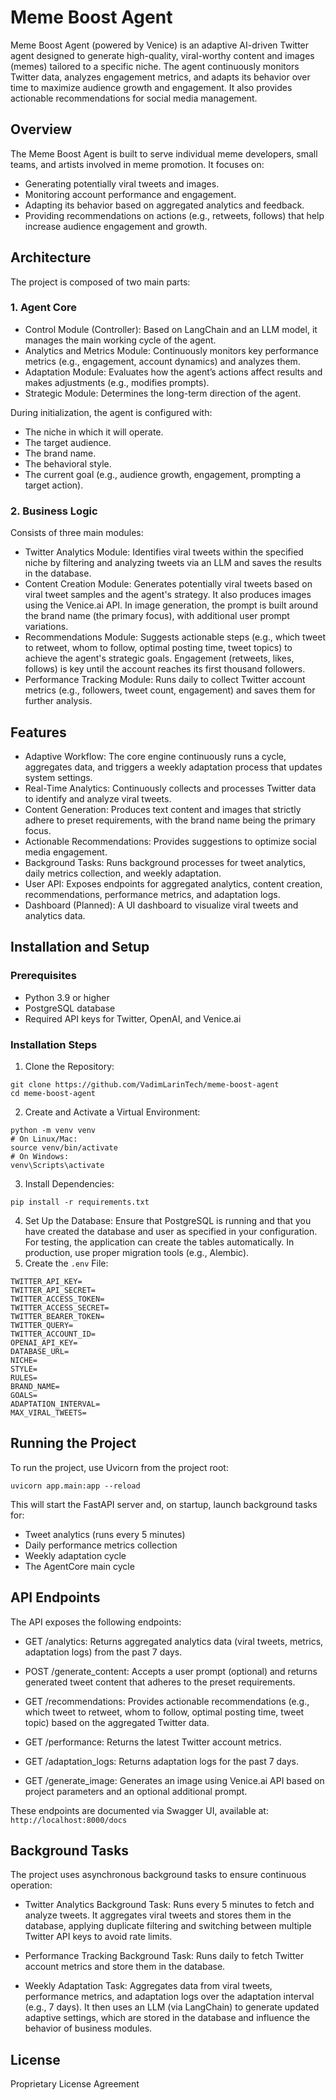 # Meme Boost Agent

Meme Boost Agent (powered by Venice) is an adaptive AI-driven Twitter agent designed to generate high-quality, viral-worthy content and images (memes) tailored to a specific niche. The agent continuously monitors Twitter data, analyzes engagement metrics, and adapts its behavior over time to maximize audience growth and engagement. It also provides actionable recommendations for social media management.

## Overview

The Meme Boost Agent is built to serve individual meme developers, small teams, and artists involved in meme promotion. It focuses on:

- Generating potentially viral tweets and images.
- Monitoring account performance and engagement.
- Adapting its behavior based on aggregated analytics and feedback.
- Providing recommendations on actions (e.g., retweets, follows) that help increase audience engagement and growth.

## Architecture

The project is composed of two main parts:
### 1. Agent Core

- Control Module (Controller):
    Based on LangChain and an LLM model, it manages the main working cycle of the agent.
- Analytics and Metrics Module:
    Continuously monitors key performance metrics (e.g., engagement, account dynamics) and analyzes them.
- Adaptation Module:
    Evaluates how the agent’s actions affect results and makes adjustments (e.g., modifies prompts).
- Strategic Module:
    Determines the long-term direction of the agent.

During initialization, the agent is configured with:

- The niche in which it will operate.
- The target audience.
- The brand name.
- The behavioral style.
- The current goal (e.g., audience growth, engagement, prompting a target action).

### 2. Business Logic

Consists of three main modules:

- Twitter Analytics Module:
    Identifies viral tweets within the specified niche by filtering and analyzing tweets via an LLM and saves the results in the database.
- Content Creation Module:
    Generates potentially viral tweets based on viral tweet samples and the agent's strategy. It also produces images using the Venice.ai API. In image generation, the prompt is built around the brand name (the primary focus), with additional user prompt variations.
- Recommendations Module:
    Suggests actionable steps (e.g., which tweet to retweet, whom to follow, optimal posting time, tweet topics) to achieve the agent's strategic goals. Engagement (retweets, likes, follows) is key until the account reaches its first thousand followers.
- Performance Tracking Module:
    Runs daily to collect Twitter account metrics (e.g., followers, tweet count, engagement) and saves them for further analysis.

## Features

- Adaptive Workflow:
    The core engine continuously runs a cycle, aggregates data, and triggers a weekly adaptation process that updates system settings.
- Real-Time Analytics:
    Continuously collects and processes Twitter data to identify and analyze viral tweets.
- Content Generation:
    Produces text content and images that strictly adhere to preset requirements, with the brand name being the primary focus.
- Actionable Recommendations:
    Provides suggestions to optimize social media engagement.
- Background Tasks:
    Runs background processes for tweet analytics, daily metrics collection, and weekly adaptation.
- User API:
    Exposes endpoints for aggregated analytics, content creation, recommendations, performance metrics, and adaptation logs.
- Dashboard (Planned):
    A UI dashboard to visualize viral tweets and analytics data.

## Installation and Setup
### Prerequisites

- Python 3.9 or higher
- PostgreSQL database
- Required API keys for Twitter, OpenAI, and Venice.ai

### Installation Steps

1. Clone the Repository:
```
git clone https://github.com/VadimLarinTech/meme-boost-agent
cd meme-boost-agent
```

2. Create and Activate a Virtual Environment:
```
python -m venv venv
# On Linux/Mac:
source venv/bin/activate
# On Windows:
venv\Scripts\activate
```
3. Install Dependencies:
```
pip install -r requirements.txt
```
4. Set Up the Database:
Ensure that PostgreSQL is running and that you have created the database and user as specified in your configuration. For testing, the application can create the tables automatically. In production, use proper migration tools (e.g., Alembic).
5. Create the ```.env``` File:
```
TWITTER_API_KEY=
TWITTER_API_SECRET=
TWITTER_ACCESS_TOKEN=
TWITTER_ACCESS_SECRET=
TWITTER_BEARER_TOKEN=
TWITTER_QUERY=
TWITTER_ACCOUNT_ID=
OPENAI_API_KEY=
DATABASE_URL=
NICHE=
STYLE=
RULES=
BRAND_NAME=
GOALS=
ADAPTATION_INTERVAL=
MAX_VIRAL_TWEETS=
```

## Running the Project

To run the project, use Uvicorn from the project root:
```
uvicorn app.main:app --reload
```

This will start the FastAPI server and, on startup, launch background tasks for:

- Tweet analytics (runs every 5 minutes)
- Daily performance metrics collection
- Weekly adaptation cycle
- The AgentCore main cycle

## API Endpoints

The API exposes the following endpoints:

- GET /analytics:
    Returns aggregated analytics data (viral tweets, metrics, adaptation logs) from the past 7 days.

- POST /generate_content:
    Accepts a user prompt (optional) and returns generated tweet content that adheres to the preset requirements.

- GET /recommendations:
    Provides actionable recommendations (e.g., which tweet to retweet, whom to follow, optimal posting time, tweet topic) based on the aggregated Twitter data.

- GET /performance:
    Returns the latest Twitter account metrics.

- GET /adaptation_logs:
    Returns adaptation logs for the past 7 days.

- GET /generate_image:
    Generates an image using Venice.ai API based on project parameters and an optional additional prompt.

These endpoints are documented via Swagger UI, available at:
```http://localhost:8000/docs```

## Background Tasks

The project uses asynchronous background tasks to ensure continuous operation:

- Twitter Analytics Background Task:
    Runs every 5 minutes to fetch and analyze tweets. It aggregates viral tweets and stores them in the database, applying duplicate filtering and switching between multiple Twitter API keys to avoid rate limits.

- Performance Tracking Background Task:
    Runs daily to fetch Twitter account metrics and store them in the database.

- Weekly Adaptation Task:
    Aggregates data from viral tweets, performance metrics, and adaptation logs over the adaptation interval (e.g., 7 days). It then uses an LLM (via LangChain) to generate updated adaptive settings, which are stored in the database and influence the behavior of business modules.

## License
Proprietary License Agreement